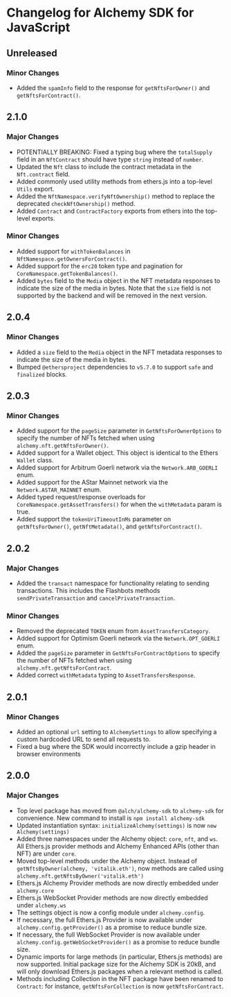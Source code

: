 # Changelog for Alchemy SDK for JavaScript

## Unreleased

### Minor Changes

- Added the `spamInfo` field to the response for `getNftsForOwner()` and `getNftsForContract()`.

## 2.1.0

### Major Changes

- POTENTIALLY BREAKING: Fixed a typing bug where the `totalSupply` field in an `NftContract` should have type `string` instead of `number`.
- Updated the `Nft` class to include the contract metadata in the `Nft.contract` field.
- Added commonly used utility methods from ethers.js into a top-level `Utils` export.
- Added the `NftNamespace.verifyNftOwnership()` method to replace the deprecated `checkNftOwnership()` method.
- Added `Contract` and `ContractFactory` exports from ethers into the top-level exports.

### Minor Changes

- Added support for `withTokenBalances` in `NftNamespace.getOwnersForContract()`.
- Added support for the `erc20` token type and pagination for `CoreNamespace.getTokenBalances()`.
- Added `bytes` field to the `Media` object in the NFT metadata responses to indicate the size of the media in bytes. Note that the `size` field is not supported by the backend and will be removed in the next version.

## 2.0.4

### Minor Changes

- Added a `size` field to the `Media` object in the NFT metadata responses to indicate the size of the media in bytes.
- Bumped `@ethersproject` dependencies to `v5.7.0` to support `safe` and `finalized` blocks.

## 2.0.3

### Minor Changes

- Added support for the `pageSize` parameter in `GetNftsForOwnerOptions` to specify the number of NFTs fetched when using `alchemy.nft.getNftsForOwner()`.
- Added support for a Wallet object. This object is identical to the Ethers `Wallet` class.
- Added support for Arbitrum Goerli network via the `Network.ARB_GOERLI` enum.
- Added support for the AStar Mainnet network via the `Network.ASTAR_MAINNET` enum.
- Added typed request/response overloads for `CoreNamespace.getAssetTransfers()` for when the `withMetadata` param is true.
- Added support the `tokenUriTimeoutInMs` parameter on `getNftsForOwner()`, `getNftMetadata()`, and `getNftsForContract()`.

## 2.0.2

### Major Changes

- Added the `transact` namespace for functionality relating to sending transactions. This includes the Flashbots methods `sendPrivateTransaction` and `cancelPrivateTransaction`.

### Minor Changes

- Removed the deprecated `TOKEN` enum from `AssetTransfersCategory`.
- Added support for Optimism Goerli network via the `Network.OPT_GOERLI` enum.
- Added the `pageSize` parameter in `GetNftsForContractOptions` to specify the number of NFTs fetched when using `alchemy.nft.getNftsForContract`.
- Added correct `withMetadata` typing to `AssetTransfersResponse`.

## 2.0.1

### Minor Changes

- Added an optional `url` setting to `AlchemySettings` to allow specifying a custom hardcoded URL to send all requests to.
- Fixed a bug where the SDK would incorrectly include a gzip header in browser environments

## 2.0.0

### Major Changes

- Top level package has moved from `@alch/alchemy-sdk` to `alchemy-sdk` for convenience. New command to install is `npm install alchemy-sdk`
- Updated instantiation syntax: `initializeAlchemy(settings)` is now `new Alchemy(settings)`
- Added three namespaces under the Alchemy object: `core`, `nft`, and `ws`. All Ethers.js provider methods and Alchemy Enhanced APIs (other than NFT) are under `core`.
- Moved top-level methods under the Alchemy object. Instead of `getNftsByOwner(alchemy, 'vitalik.eth')`, now methods are called using `alchemy.nft.getNftsByOwner('vitalik.eth')`
- Ethers.js Alchemy Provider methods are now directly embedded under `alchemy.core`
- Ethers.js WebSocket Provider methods are now directly embedded under `alchemy.ws`
- The settings object is now a config module under `alchemy.config`.
- If necessary, the full Ethers.js Provider is now available under `alchemy.config.getProvider()` as a promise to reduce bundle size.
- If necessary, the full WebSocket Provider is now available under `alchemy.config.getWebSocketProvider()` as a promise to reduce bundle size.
- Dynamic imports for large methods (in particular, Ethers.js methods) are now supported. Initial package size for the Alchemy SDK is 20kB, and will only download Ethers.js packages when a relevant method is called.
- Methods including Collection in the NFT package have been renamed to `Contract`: for instance, `getNftsForCollection` is now `getNftsForContract`.
